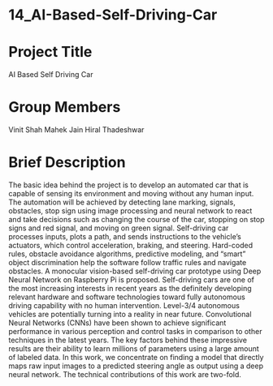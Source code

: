 # 14_AI-Based-Self-Driving-Car

# Project Title
AI Based Self Driving Car

# Group Members
Vinit Shah
Mahek Jain
Hiral Thadeshwar

# Brief Description
The basic idea behind the project is to develop an automated car that is capable of sensing
its environment and moving without any human input. The automation will be achieved
by detecting lane marking, signals, obstacles, stop sign using image processing and neural
network to react and take decisions such as changing the course of the car, stopping on stop
signs and red signal, and moving on green signal. Self-driving car processes inputs, plots a
path, and sends instructions to the vehicle’s actuators, which control acceleration, braking,
and steering. Hard-coded rules, obstacle avoidance algorithms, predictive modeling, and
“smart” object discrimination help the software follow traffic rules and navigate obstacles.
A monocular vision-based self-driving car prototype using Deep Neural Network on Raspberry Pi is proposed. Self-driving cars are one of the most increasing interests in recent
years as the definitely developing relevant hardware and software technologies toward fully
autonomous driving capability with no human intervention. Level-3/4 autonomous vehicles
are potentially turning into a reality in near future. Convolutional Neural Networks (CNNs)
have been shown to achieve significant performance in various perception and control tasks in
comparison to other techniques in the latest years. The key factors behind these impressive
results are their ability to learn millions of parameters using a large amount of labeled data.
In this work, we concentrate on finding a model that directly maps raw input images to a
predicted steering angle as output using a deep neural network. The technical contributions
of this work are two-fold.
